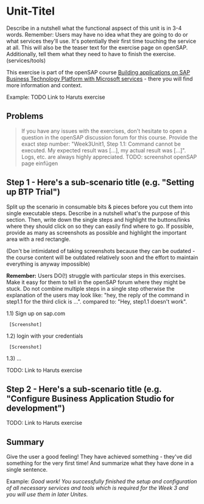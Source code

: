 # Unit-Titel

Describe in a nutshell what the functional aspsect of this unit is in 3-4 words. Remember: Users may have no idea what they are going to do or what services they'll use. It's potentially their first time touching the service at all. This will also be the teaser text for the exercise page on openSAP. Additionally, tell them what they need to have to finish the exercise. (services/tools)

This exercise is part of the openSAP course [Building applications on SAP Business Technology Platform with Microsoft services](https://open.sap.com/courses/btpma1) - there you will find more information and context. 

Example: 
TODO Link to Haruts exercise

## Problems
> If you have any issues with the exercises, don't hesitate to open a question in the openSAP discussion forum for this course. Provide the exact step number: "Week3Unit1, Step 1.1: Command cannot be executed. My expected result was [...], my actual result was [...]". Logs, etc. are always highly appreciated. 
> TODO: screenshot openSAP page einfügen

## Step 1 - Here's a sub-scenario title (e.g. "Setting up BTP Trial")

Split up the scenario in consumable bits & pieces before you cut them into single executable steps. Describe in a nutshell what's the purpose of this section. Then, write down the single steps and highlight the buttons/links where they should click on so they can easily find where to go. If possible, provide as many as screenshots as possible and highlight the important area with a red rectangle. 

(Don't be intimidated of taking screenshots because they can be oudated - the course content will be outdated relatively soon and the effort to maintain everything is anyway impossible)

**Remember:** Users DO(!) struggle with particular steps in this exercises. Make it easy for them to tell in the openSAP forum where they might be stuck. Do not combine multiple steps in a single step otherwise the explanation of the users may look like: "hey, the reply of the command in step1.1 for the third click is ...". compared to: "Hey, step1.1 doesn't work". 

1.1) Sign up on sap.com 

     [Screenshot]

1.2) login with your credentials

     [Screenshot]
1.3) ...
   
TODO: Link to Haruts exercise

## Step 2 - Here's a sub-scenario title (e.g. "Configure Business Application Studio for development")

TODO: Link to Haruts exercise

## Summary

Give the user a good feeling! They have achieved something - they've did something for the very first time! And summarize what they have done in a single sentence. 

Example: 
*Good work!
You successfully finished the setup and configuration of all necessary services and tools which is required for the Week 3 and you will use them in later Unites.*



